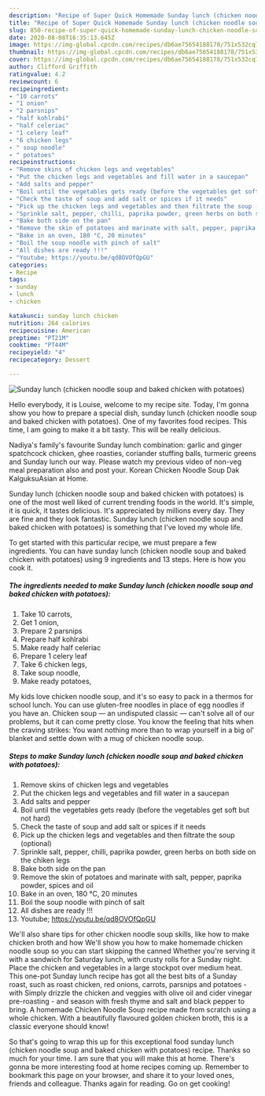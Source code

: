 ```yaml
---
description: "Recipe of Super Quick Homemade Sunday lunch (chicken noodle soup and baked chicken with potatoes)"
title: "Recipe of Super Quick Homemade Sunday lunch (chicken noodle soup and baked chicken with potatoes)"
slug: 850-recipe-of-super-quick-homemade-sunday-lunch-chicken-noodle-soup-and-baked-chicken-with-potatoes
date: 2020-08-08T16:35:13.645Z
image: https://img-global.cpcdn.com/recipes/db6ae75654188178/751x532cq70/sunday-lunch-chicken-noodle-soup-and-baked-chicken-with-potatoes-recipe-main-photo.jpg
thumbnail: https://img-global.cpcdn.com/recipes/db6ae75654188178/751x532cq70/sunday-lunch-chicken-noodle-soup-and-baked-chicken-with-potatoes-recipe-main-photo.jpg
cover: https://img-global.cpcdn.com/recipes/db6ae75654188178/751x532cq70/sunday-lunch-chicken-noodle-soup-and-baked-chicken-with-potatoes-recipe-main-photo.jpg
author: Clifford Griffith
ratingvalue: 4.2
reviewcount: 6
recipeingredient:
- "10 carrots"
- "1 onion"
- "2 parsnips"
- "half kohlrabi"
- "half celeriac"
- "1 celery leaf"
- "6 chicken legs"
- " soup noodle"
- " potatoes"
recipeinstructions:
- "Remove skins of chicken legs and vegetables"
- "Put the chicken legs and vegetables and fill water in a saucepan"
- "Add salts and pepper"
- "Boil until the vegetables gets ready (before the vegetables get soft but not hard)"
- "Check the taste of soup and add salt or spices if it needs"
- "Pick up the chicken legs and vegetables and then filtrate the soup (optional)"
- "Sprinkle salt, pepper, chilli, paprika powder, green herbs on both side on the chiken legs"
- "Bake both side on the pan"
- "Remove the skin of potatoes and marinate with salt, pepper, paprika powder, spices and oil"
- "Bake in an oven, 180 °C, 20 minutes"
- "Boil the soup noodle with pinch of salt"
- "All dishes are ready !!!"
- "Youtube; https://youtu.be/qd8OVOfQpGU"
categories:
- Recipe
tags:
- sunday
- lunch
- chicken

katakunci: sunday lunch chicken 
nutrition: 264 calories
recipecuisine: American
preptime: "PT21M"
cooktime: "PT44M"
recipeyield: "4"
recipecategory: Dessert

---
```



![Sunday lunch (chicken noodle soup and baked chicken with potatoes)](https://img-global.cpcdn.com/recipes/db6ae75654188178/751x532cq70/sunday-lunch-chicken-noodle-soup-and-baked-chicken-with-potatoes-recipe-main-photo.jpg)

Hello everybody, it is Louise, welcome to my recipe site. Today, I'm gonna show you how to prepare a special dish, sunday lunch (chicken noodle soup and baked chicken with potatoes). One of my favorites food recipes. This time, I am going to make it a bit tasty. This will be really delicious.

Nadiya&#39;s family&#39;s favourite Sunday lunch combination: garlic and ginger spatchcock chicken, ghee roasties, coriander stuffing balls, turmeric greens and Sunday lunch our way. Please watch my previous video of non-veg meal preparation also and post your. Korean Chicken Noodle Soup Dak KalguksuAsian at Home.

Sunday lunch (chicken noodle soup and baked chicken with potatoes) is one of the most well liked of current trending foods in the world. It's simple, it is quick, it tastes delicious. It's appreciated by millions every day. They are fine and they look fantastic. Sunday lunch (chicken noodle soup and baked chicken with potatoes) is something that I've loved my whole life.


To get started with this particular recipe, we must prepare a few ingredients. You can have sunday lunch (chicken noodle soup and baked chicken with potatoes) using 9 ingredients and 13 steps. Here is how you cook it.

<!--inarticleads1-->

##### The ingredients needed to make Sunday lunch (chicken noodle soup and baked chicken with potatoes):

1. Take 10 carrots,
1. Get 1 onion,
1. Prepare 2 parsnips
1. Prepare half kohlrabi
1. Make ready half celeriac
1. Prepare 1 celery leaf
1. Take 6 chicken legs,
1. Take  soup noodle,
1. Make ready  potatoes,


My kids love chicken noodle soup, and it&#39;s so easy to pack in a thermos for school lunch. You can use gluten-free noodles in place of egg noodles if you have an. Chicken soup — an undisputed classic — can&#39;t solve all of our problems, but it can come pretty close. You know the feeling that hits when the craving strikes: You want nothing more than to wrap yourself in a big ol&#39; blanket and settle down with a mug of chicken noodle soup. 

<!--inarticleads2-->

##### Steps to make Sunday lunch (chicken noodle soup and baked chicken with potatoes):

1. Remove skins of chicken legs and vegetables
1. Put the chicken legs and vegetables and fill water in a saucepan
1. Add salts and pepper
1. Boil until the vegetables gets ready (before the vegetables get soft but not hard)
1. Check the taste of soup and add salt or spices if it needs
1. Pick up the chicken legs and vegetables and then filtrate the soup (optional)
1. Sprinkle salt, pepper, chilli, paprika powder, green herbs on both side on the chiken legs
1. Bake both side on the pan
1. Remove the skin of potatoes and marinate with salt, pepper, paprika powder, spices and oil
1. Bake in an oven, 180 °C, 20 minutes
1. Boil the soup noodle with pinch of salt
1. All dishes are ready !!!
1. Youtube; https://youtu.be/qd8OVOfQpGU


We&#39;ll also share tips for other chicken noodle soup skills, like how to make chicken broth and how We&#39;ll show you how to make homemade chicken noodle soup so you can start skipping the canned Whether you&#39;re serving it with a sandwich for Saturday lunch, with crusty rolls for a Sunday night. Place the chicken and vegetables in a large stockpot over medium heat. This one-pot Sunday lunch recipe has got all the best bits of a Sunday roast, such as roast chicken, red onions, carrots, parsnips and potatoes - with Simply drizzle the chicken and veggies with olive oil and cider vinegar pre-roasting - and season with fresh thyme and salt and black pepper to bring. A homemade Chicken Noodle Soup recipe made from scratch using a whole chicken. With a beautifully flavoured golden chicken broth, this is a classic everyone should know! 

So that's going to wrap this up for this exceptional food sunday lunch (chicken noodle soup and baked chicken with potatoes) recipe. Thanks so much for your time. I am sure that you will make this at home. There's gonna be more interesting food at home recipes coming up. Remember to bookmark this page on your browser, and share it to your loved ones, friends and colleague. Thanks again for reading. Go on get cooking!

